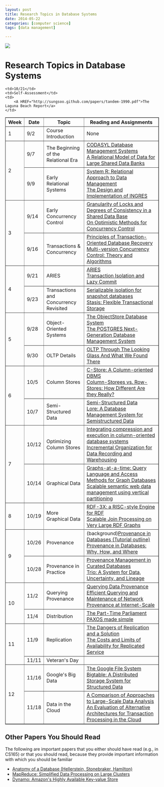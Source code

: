 ```yaml
---
layout: post
title: Research Topics in Database Systems
date: 2014-05-22
categories: [computer science]
tags: [data management]

---
```


[![](http://sungsoo.github.com/images/ml.png)](http://sungsoo.github.com/images/ml.png)

# Research Topics in Database Systems

<TABLE BORDER="1">
<TR>
	<TH ROWSPAN="1" COLSPAN="1">Week</TH>
	<TH>Date</TH>
	<th>Topic</th>
	<th>Reading and Assignments</th>
</tr>

<TR>
	<TD ROWSPAN="1" COLSPAN="1">1</TD>
	<Td>9/2</Td>
	<!--
	<td><a href="notes/intro.html">Course Introduction</a></td><td>None</td>
	-->
	<td>Course Introduction</td><td>None</td>
</tr>
<tr>
	<TD ROWSPAN="2" COLSPAN="1">2</TD>
	<Td>9/7</Td>
	<td>The Beginning of the Relational Era</td>
	<td>
	<a href="http://sungsoo.github.com/papers/taylor-1976.pdf">CODASYL Database Management Systems</a>
	<br>
	<a href="http://sungsoo.github.com/papers/codd-1970.pdf">A Relational Model of Data for Large
	Shared Data Banks</a>
	</td>
</tr>

<tr>
	<td>9/9</td><td>Early Relational Systems</td>
	<td>
	<a href="http://sungsoo.github.com/papers/astrahan-1976.pdf">System R: Relational Approach to
	Data Management</a>
	<br>
	<a href = "http://sungsoo.github.com/papers/stonebraker-1976.pdf">The Design and Implementation
	of INGRES</a>
	</td>
</tr>

<tr>
	<td rowspan="2">3</td>
	<td>9/14</td>
	<td>Early Concurrency Control</td>
	<td>
	<a href="http://sungsoo.github.com/papers/gray-1976.pdf">Granularity of Locks and Degrees of
	Consistency in a Shared Data Base</a>
	<br>
	<a href="http://sungsoo.github.com/papers/kung-1981.pdf">On Optimistic Methods for Concurrency
	Control</a>
	</td>
<tr>
	<td>9/16</td>
	<td>Transactions & Concurrency</td>
	<td>
	<a href="http://sungsoo.github.com/papers/haerder-1983.pdf">Principles of Transaction-Oriented
	Database Recovery</a><br>
	<a href="http://sungsoo.github.com/papers/bernstein-1983.pdf">Multi-version Concurrency
	Control: Theory and Algorithms</a><br>
	</td>
</tr>
<tr>
	<td rowspan="2">4</td>
	<td>9/21</td>
	<td>ARIES</td>
	<td>
	<a href="http://sungsoo.github.com/papers/mohan-1992.pdf">ARIES</a><br>
	<a href ="http://sungsoo.github.com/papers/kathuria-2008.pdf"> Transaction Isolation and Lazy Commit</a>
	</td>

</tr>
<tr>
	<td>9/23</td>
	<td>Transactions and Concurrency Revisited</td>
	<td>
		<A HREF="http://sungsoo.github.com/papers/cahill-2008.pdf">Serializable isolation
		for snapshot databases</a></br>
		<A HREF="http://sungsoo.github.com/papers/sears-2006.pdf">Stasis: Flexible
		Transactional Storage</a>
	</td>

</tr>
<tr>
	<td rowspan="2">5</td>
	<td>9/28</td>
	<td>Object-Oriented Systems</td>
	<td>
	    <a href="http://sungsoo.github.com/papers/lamb-1991.pdf">The ObjectStore Database System</a>
	    <br>
	    <a href="http://sungsoo.github.com/papers/stonebraker-1991.pdf">The POSTGRES Next-Generation
	    Database Management System</a>
</tr>
<tr>
	<td>9/30</td>
	<td>OLTP Details</td>
	<td>
		<A HREF="http://sungsoo.github.com/papers/harizopoulos-2008.pdf">OLTP Through The
		Looking Glass And What We Found There</a>
	</td>
</tr>
<tr>
	<td rowspan="2">6</td>
	<td>10/5</td>
	<td>Column Stores</td>
	<td>
		<A HREF="http://sungsoo.github.com/papers/stonebraker-2005.pdf">C-Store: A
		Column-oriented DBMS</a></br>
		<A HREF="http://sungsoo.github.com/papers/abadi-2008.pdf">Column-Storees vs.
		Row-Stores: How Different Are they Really?</a>
	</td>
</tr>
<tr>
	<td>10/7</td>
	<td>Semi-Structured Data</td>
	<td>
		<A HREF="http://sungsoo.github.com/papers/buneman-1997.pdf">Semi-Structured
		Data</a><br>
		<A HREF="http://sungsoo.github.com/papers/mchugh-1997.pdf">Lore: A Database
		Management System for Semistructured Data</a>
	</td>
</tr>
<tr>
	<td rowspan="2">7</td>
	<td>10/12</td>
	<td>Optimizing Column Stores</td>
	<td>
		<A HREF="http://sungsoo.github.com/papers/abadi-2006.pdf">Integrating compression
		and execution in column-oriented database systems</a></br>
		<A HREF="http://sungsoo.github.com/papers/jagadish-1997.pdf">Incremental
		Organization for Data Recording and Warehousing</a>
	</td>

</tr>
<tr>
	<td>10/14</td>
	<td>Graphical Data</td>
	<td>
		<A HREF="http://sungsoo.github.com/papers/he-2008.pdf">Graphs-at-a-time: Query
		Language and Access Methods for Graph Databases</a><br>
		<A HREF="http://sungsoo.github.com/papers/abadi-2007.pdf">Scalable semantic web
		data management using vertical partitioning</a>
	</td>
</tr>
<tr>
	<td rowspan="2">8</td>
	<td>10/19</td>
	<td>More Graphical Data</td>
	<td>
		<A HREF="http://sungsoo.github.com/papers/neumann-2008.pdf">RDF-3X: a RISC-style Engine
		for RDF</a><br>
		<A HREF="http://sungsoo.github.com/papers/neumann-2009.pdf">Scalable Join
		Processing on Very Large RDF Graphs</a>
	</td>
</tr>
<tr>

	<td>10/21</td>
	<td>Self-Assessment</td>
	<td>
		<A HREF="http://sungsoo.github.com/papers/tandem-1990.pdf">The Laguna Beach Report</a>
	</td>
</tr>
<tr>
	<td rowspan="2">9</td>
	<td>10/26</td>
	<td>Provenance</td>
	<td>
		(background)<A HREF="http://sungsoo.github.com/papers/buneman-2007.pdf">Provenance
		in Databases (Tutorial outline)</a></br>
		<A HREF="http://sungsoo.github.com/papers/cheney-2007.pdf">Provenance in Databases: Why,
		How, and Where</a>
	</td>

</tr>
<tr>
	<td>10/28</td>
	<td>Provenance in Practice</td>
	<td>
		<A HREF="http://sungsoo.github.com/papers/buneman-2006.pdf">Provenance Management
		in Curated Databases</a></br>
		<A HREF="http://sungsoo.github.com/papers/widom-2008.pdf">Trio: A System for Data,
		Uncertainty, and Lineage</a>
	</td>
</tr>
<tr>
	<td rowspan="2">10</td>
	<td>11/2</td>
	<td>Querying Provenance</td>
	<td>
		<A HREF="http://sungsoo.github.com/papers/tannen-2010.pdf">Querying Data Provenance</a></br>
		<A HREF="http://sungsoo.github.com/papers/zhou-2010.pdf">Efficient Querying and
		Maintenance of Network Provenance at Internet-Scale</a>
	</td>

</tr>
<tr>
	<td>11/4</td>
	<td>Distribution</td>
	<td>
		<A HREF="http://sungsoo.github.com/papers/lamport-1998.pdf">The Part-Time Parliament</a></br>
		<A HREF="http://sungsoo.github.com/papers/lamport-2001.pdf">PAXOS made simple</a>
	</td>
</tr>
<tr>
	<td rowspan="2">11</td>
	<td>11/9</td>
	<td>Replication</td>
	<td>
		<A HREF="http://sungsoo.github.com/papers/gray-1996.pdf">The Dangers of Replication
		and a Solution</a></br>
		<A HREF="http://sungsoo.github.com/papers/yu-2001.pdf">The Costs and Limits of
		Availability for Replicated Service</a>
	</td>

</tr>
<tr>
	<td>11/11</td>
	<td>Veteran's Day</td>
	<td>
	</td>
</tr>
<tr>
	<td rowspan="2">12</td>
	<td>11/16</td>
	<td>Google's Big Data</td>
	<td>
		<A HREF="http://sungsoo.github.com/papers/ghemewat-2003.pdf">The Google File System</a></br>
		<A HREF="http://sungsoo.github.com/papers/chang-2006.pdf">Bigtable: A Distributed
		Storage System for Structured Data</a>
	</td>

</tr>
<tr>
	<td>11/18</td>
	<td>Data in the Cloud</td>
	<td>
		<A HREF="http://sungsoo.github.com/papers/pavlo-2009.pdf">A Comparison of
		Approaches to Large-Scale Data Analysis</a></br>
		<A HREF="http://sungsoo.github.com/papers/kossman-2010.pdf">An Evaluation of Alternative
		Architectures for Transaction Processing in the Cloud</a>
	</td>
</tr>
</TABLE>

## Other Papers You Should Read

The following are important papers that you either should have read
(e.g., in CS165) or that you should read, because they provide important
information with which you should be familiar
<UL>
<li><a href="http://db.cs.berkeley.edu/papers/fntdb07-architecture.pdf">
Anatomy of a Database (Hellerstein, Stonebraker, Hamilton)</a>
<li> <a href="http://sungsoo.github.com/papers/mapreduce.pdf">MapReduce: Simplified Data Processing
on Large Clusters</a>
<li><a href="http://sungsoo.github.com/papers/amazon-dynamo-sosp2007.pdf">Dynamo: Amazon's Highly
Available Key-value Store</a>
</ul>